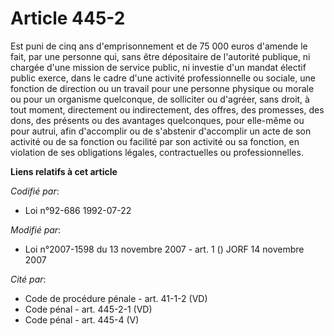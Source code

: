 # Article 445-2

Est puni de cinq ans d'emprisonnement et de 75 000 euros d'amende le fait, par une personne qui, sans être dépositaire de
l'autorité publique, ni chargée d'une mission de service public, ni investie d'un mandat électif public exerce, dans le cadre
d'une activité professionnelle ou sociale, une fonction de direction ou un travail pour une personne physique ou morale ou
pour un organisme quelconque, de solliciter ou d'agréer, sans droit, à tout moment, directement ou indirectement, des offres,
des promesses, des dons, des présents ou des avantages quelconques, pour elle-même ou pour autrui, afin d'accomplir ou de
s'abstenir d'accomplir un acte de son activité ou de sa fonction ou facilité par son activité ou sa fonction, en violation de
ses obligations légales, contractuelles ou professionnelles.

**Liens relatifs à cet article**

_Codifié par_:

  - Loi n°92-686 1992-07-22

_Modifié par_:

  - Loi n°2007-1598 du 13 novembre 2007 - art. 1 () JORF 14 novembre 2007

_Cité par_:

  - Code de procédure pénale - art. 41-1-2 (VD)
  - Code pénal - art. 445-2-1 (VD)
  - Code pénal - art. 445-4 (V)

